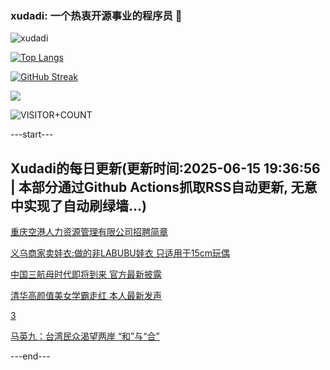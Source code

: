 ### xudadi: 一个热衷开源事业的程序员 👋

![xudadi](https://github-readme-stats-git-masterorgs-github-readme-stats-team.vercel.app/api?username=xudadi)

[![Top Langs](https://github-readme-stats.vercel.app/api/top-langs/?username=xudadi)](https://github.com/anuraghazra/github-readme-stats)

[![GitHub Streak](https://streak-stats.demolab.com?user=xudadi&locale=zh_Hans)](https://git.io/streak-stats)

![](https://raw.githubusercontent.com/xudadi/xudadi/main/assets/github-contribution-grid-snake.svg)

![VISITOR+COUNT](https://komarev.com/ghpvc/?username=xudadi&label=VISITOR+COUNT)


---start---

## Xudadi的每日更新(更新时间:2025-06-15 19:36:56 | 本部分通过Github Actions抓取RSS自动更新, 无意中实现了自动刷绿墙...)

[重庆空港人力资源管理有限公司招聘简章](https://www.gongkaoleida.com/article/2451464)

[义乌商家卖娃衣:做的非LABUBU娃衣 只适用于15cm玩偶](https://m.163.com/news/article/K224VLNA051492T3.html)

[中国三航母时代即将到来 官方最新披露](https://m.163.com/news/article/K23GIQEP0550A0OW.html)

[清华高颜值美女学霸走红 本人最新发声](https://m.163.com/news/article/K239NQIT053469LG.html)

[3](https://m.163.com/touch/news/sub/domestic)

[马英九：台湾民众渴望两岸 “和”与“合”](https://m.163.com/news/article/K23A1V6P055080L4.html)

---end---
